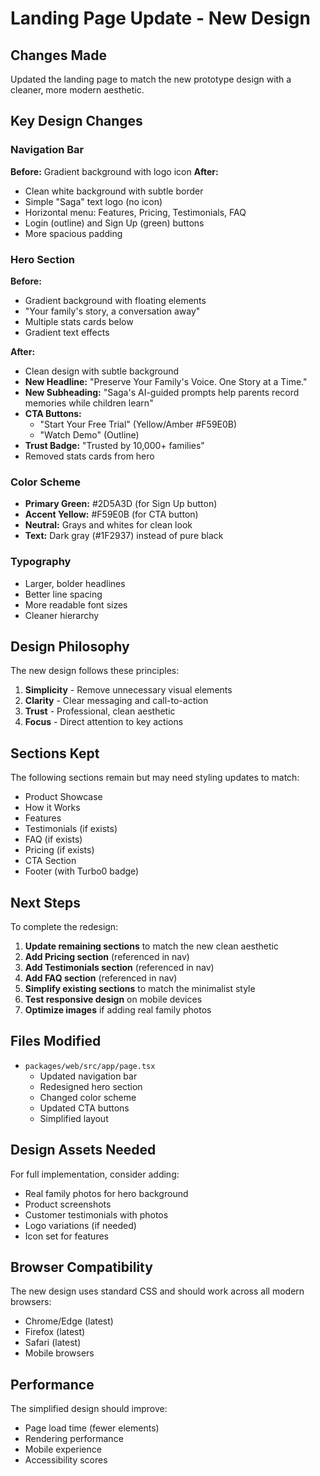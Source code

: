 # Landing Page Update - New Design

## Changes Made

Updated the landing page to match the new prototype design with a cleaner, more modern aesthetic.

## Key Design Changes

### Navigation Bar
**Before:** Gradient background with logo icon
**After:** 
- Clean white background with subtle border
- Simple "Saga" text logo (no icon)
- Horizontal menu: Features, Pricing, Testimonials, FAQ
- Login (outline) and Sign Up (green) buttons
- More spacious padding

### Hero Section
**Before:** 
- Gradient background with floating elements
- "Your family's story, a conversation away"
- Multiple stats cards below
- Gradient text effects

**After:**
- Clean design with subtle background
- **New Headline:** "Preserve Your Family's Voice. One Story at a Time."
- **New Subheading:** "Saga's AI-guided prompts help parents record memories while children learn"
- **CTA Buttons:**
  - "Start Your Free Trial" (Yellow/Amber #F59E0B)
  - "Watch Demo" (Outline)
- **Trust Badge:** "Trusted by 10,000+ families"
- Removed stats cards from hero

### Color Scheme
- **Primary Green:** #2D5A3D (for Sign Up button)
- **Accent Yellow:** #F59E0B (for CTA button)
- **Neutral:** Grays and whites for clean look
- **Text:** Dark gray (#1F2937) instead of pure black

### Typography
- Larger, bolder headlines
- Better line spacing
- More readable font sizes
- Cleaner hierarchy

## Design Philosophy

The new design follows these principles:

1. **Simplicity** - Remove unnecessary visual elements
2. **Clarity** - Clear messaging and call-to-action
3. **Trust** - Professional, clean aesthetic
4. **Focus** - Direct attention to key actions

## Sections Kept

The following sections remain but may need styling updates to match:
- Product Showcase
- How it Works
- Features
- Testimonials (if exists)
- FAQ (if exists)
- Pricing (if exists)
- CTA Section
- Footer (with Turbo0 badge)

## Next Steps

To complete the redesign:

1. **Update remaining sections** to match the new clean aesthetic
2. **Add Pricing section** (referenced in nav)
3. **Add Testimonials section** (referenced in nav)
4. **Add FAQ section** (referenced in nav)
5. **Simplify existing sections** to match the minimalist style
6. **Test responsive design** on mobile devices
7. **Optimize images** if adding real family photos

## Files Modified

- `packages/web/src/app/page.tsx`
  - Updated navigation bar
  - Redesigned hero section
  - Changed color scheme
  - Updated CTA buttons
  - Simplified layout

## Design Assets Needed

For full implementation, consider adding:
- Real family photos for hero background
- Product screenshots
- Customer testimonials with photos
- Logo variations (if needed)
- Icon set for features

## Browser Compatibility

The new design uses standard CSS and should work across all modern browsers:
- Chrome/Edge (latest)
- Firefox (latest)
- Safari (latest)
- Mobile browsers

## Performance

The simplified design should improve:
- Page load time (fewer elements)
- Rendering performance
- Mobile experience
- Accessibility scores
